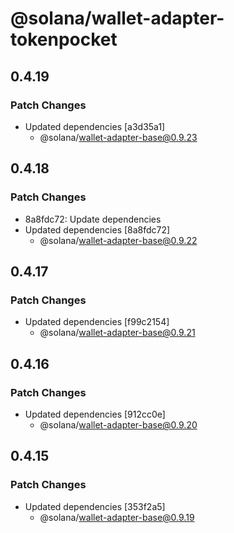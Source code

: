 # @solana/wallet-adapter-tokenpocket

## 0.4.19

### Patch Changes

-   Updated dependencies [a3d35a1]
    -   @solana/wallet-adapter-base@0.9.23

## 0.4.18

### Patch Changes

-   8a8fdc72: Update dependencies
-   Updated dependencies [8a8fdc72]
    -   @solana/wallet-adapter-base@0.9.22

## 0.4.17

### Patch Changes

-   Updated dependencies [f99c2154]
    -   @solana/wallet-adapter-base@0.9.21

## 0.4.16

### Patch Changes

-   Updated dependencies [912cc0e]
    -   @solana/wallet-adapter-base@0.9.20

## 0.4.15

### Patch Changes

-   Updated dependencies [353f2a5]
    -   @solana/wallet-adapter-base@0.9.19
